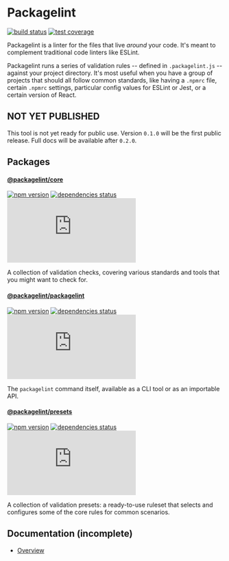 # Packagelint

[![build status](https://github.com/spautz/packagelint/workflows/CI/badge.svg)](https://github.com/spautz/packagelint/actions)
[![test coverage](https://img.shields.io/coveralls/github/spautz/packagelint/main.svg)](https://coveralls.io/github/spautz/packagelint?branch=main)

Packagelint is a linter for the files that live _around_ your code. It's meant to complement traditional code linters
like ESLint.

Packagelint runs a series of validation rules -- defined in `.packagelint.js` -- against your project directory.
It's most useful when you have a group of projects that should all follow common standards, like having a `.npmrc`
file, certain `.npmrc` settings, particular config values for ESLint or Jest, or a certain version of React.

## NOT YET PUBLISHED

This tool is not yet ready for public use. Version `0.1.0` will be the first public release. Full docs will be available
after `0.2.0`.

## Packages

#### [@packagelint/core](./packages/core/)

[![npm version](https://img.shields.io/npm/v/@packagelint/core.svg)](https://www.npmjs.com/package/@packagelint/core)
[![dependencies status](https://img.shields.io/david/spautz/packagelint.svg?path=packages/core)](https://david-dm.org/spautz/packagelint?path=packages/core)
[![gzip size](https://img.badgesize.io/https://unpkg.com/@packagelint/core@latest/dist/core.cjs.production.min.js?compression=gzip)](https://bundlephobia.com/result?p=@packagelint/core@latest)

A collection of validation checks, covering various standards and tools that you might want to check for.

#### [@packagelint/packagelint](./packages/packagelint/)

[![npm version](https://img.shields.io/npm/v/@packagelint/packagelint.svg)](https://www.npmjs.com/package/@packagelint/packagelint)
[![dependencies status](https://img.shields.io/david/spautz/packagelint.svg?path=packages/packagelint)](https://david-dm.org/spautz/packagelint?path=packages/packagelint)
[![gzip size](https://img.badgesize.io/https://unpkg.com/@packagelint/packagelint@latest/dist/packagelint.cjs.production.min.js?compression=gzip)](https://bundlephobia.com/result?p=@packagelint/packagelint@latest)

The `packagelint` command itself, available as a CLI tool or as an importable API.

#### [@packagelint/presets](./packages/presets/)

[![npm version](https://img.shields.io/npm/v/@packagelint/presets.svg)](https://www.npmjs.com/package/@packagelint/presets)
[![dependencies status](https://img.shields.io/david/spautz/packagelint.svg?path=packages/presets)](https://david-dm.org/spautz/packagelint?path=packages/presets)
[![gzip size](https://img.badgesize.io/https://unpkg.com/@packagelint/presets@latest/dist/presets.cjs.production.min.js?compression=gzip)](https://bundlephobia.com/result?p=@packagelint/presets@latest)

A collection of validation presets: a ready-to-use ruleset that selects and configures some of the core rules for
common scenarios.

## Documentation (incomplete)

- [Overview](./docs/overview.md)

